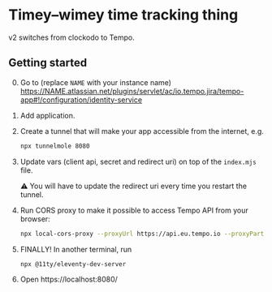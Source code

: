 # Timey–wimey time tracking thing

v2 switches from clockodo to Tempo.

## Getting started

0. Go to (replace `NAME` with your instance name) https://NAME.atlassian.net/plugins/servlet/ac/io.tempo.jira/tempo-app#!/configuration/identity-service
0. Add application.
0. Create a tunnel that will make your app accessible from the internet, e.g.

   ```sh
   npx tunnelmole 8080
   ```

0. Update vars (client api, secret and redirect uri) on top of the `index.mjs` file.

   ⚠ You will have to update the redirect uri every time you restart the tunnel.

0. Run CORS proxy to make it possible to access Tempo API from your browser:

   ```sh
   npx local-cors-proxy --proxyUrl https://api.eu.tempo.io --proxyPartial ''
   ```

0. FINALLY! In another terminal, run

   ```sh
   npx @11ty/eleventy-dev-server
   ```

0. Open https://localhost:8080/